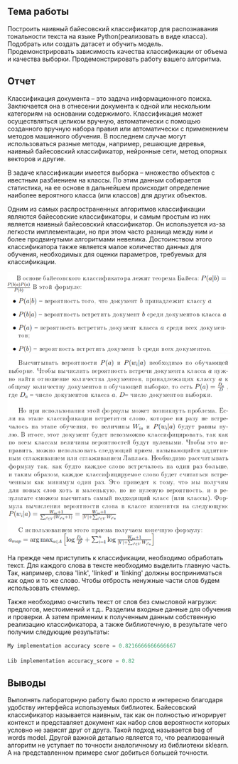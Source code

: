## Тема работы
  Построить наивный байесовский классификатор для распознавания тональности текста на языке Python(реализовать в виде класса). Подобрать или создать датасет и обучить модель. Продемонстрировать зависимость качества классификации от объема и качества выборки. Продемонстрировать работу вашего алгоритма.

## Отчет

  Классификация документа – это задача информационного
поиска. Заключается она в отнесении документа к одной или нескольким
категориям на основании содержимого. Классификация может
осуществляться целиком вручную, автоматически с помощью созданного
вручную набора правил или автоматически с применением методов
машинного обучения. В последнем случае могут использоваться разные
методы, например, решающие деревья, наивный байесовский
классификатор, нейронные сети, метод опорных векторов и другие.


В задаче классификации имеется выборка – множество
объектов с ивестным разбиением на классы. По этим
данным  собирается статистика, на ее основе в
дальнейшем происходит определение наиболее вероятного класса (или классов)
для других объектов.


Одним из самых распространенных алгоритмов классификации
являются байесовские классификаторы, и самым простым из них является
наивный байесовский классификатор. Он используется из-за легкости
имплементации, но при этом часто разница между ним и более
продвинутыми алгоритмами невелика. Достоинством этого классификатора
также является малое количество данных для обучения, необходимых для
оценки параметров, требуемых для классификации.



![](png/1.png)
![](png/2.png)


 На прежде чем приступить к классификации, необходимо обработать текст. Для каждого слова в тексте необходимо выделить главную часть. Так, например, словa 'link', 'linked' и 'linking' должны восприниматься как одно и то же слово. Чтобы отбрость ненужные части слов будем использовать стеммер.

Также необходимо очистить текст от слов без смысловой нагрузки: предлогов, местоимений и т.д..
   Разделим входные данные для обучения и проверки. А затем применим к полученным данным собственную реализацию классификатора, а также библиотечную, в результате чего получим следующие результаты:
```python
My implementation accuracy score = 0.8216666666666667

Lib implementation accuracy_score = 0.82

```

## Выводы
  Выполнять лабораторную работу было просто и интересно благодаря удобству интерфейса используемых библиотек.
  Байесовский классификатор называется наивным, так как он полностью игнорирует контекст и представляет документ как набор слов вероятности которых условно не зависят друг от друга. Такой подход называется bag of words model.
  Другой важной деталью является то, что реализованный алгоритм не уступает по точности аналогичному из библиотеки sklearn. А на представленном примере смог добиться большей точности. 
 
